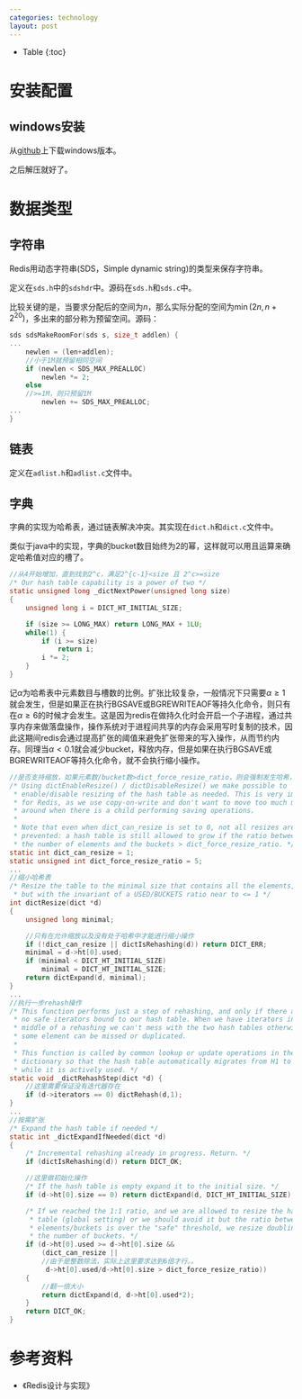 ```yaml
---
categories: technology
layout: post
---
```


- Table
{:toc}

# 安装配置

## windows安装

从[github](https://github.com/microsoftarchive/redis)上下载windows版本。

之后解压就好了。

# 数据类型

## 字符串

Redis用动态字符串(SDS，Simple dynamic string)的类型来保存字符串。

定义在`sds.h`中的`sdshdr`中。源码在`sds.h`和`sds.c`中。

比较关键的是，当要求分配后的空间为$n$，那么实际分配的空间为$\min(2n,n+2^{20})$，多出来的部分称为预留空间。源码：

```c
sds sdsMakeRoomFor(sds s, size_t addlen) {
...
    newlen = (len+addlen);
    //小于1M就预留相同空间
    if (newlen < SDS_MAX_PREALLOC)
        newlen *= 2;
    else
    //>=1M，则只预留1M
        newlen += SDS_MAX_PREALLOC;
...
}
```

## 链表

定义在`adlist.h`和`adlist.c`文件中。

## 字典

字典的实现为哈希表，通过链表解决冲突。其实现在`dict.h`和`dict.c`文件中。

类似于java中的实现，字典的bucket数目始终为2的幂，这样就可以用且运算来确定哈希值对应的槽了。

```c
//从4开始增加，直到找到2^c，满足2^{c-1}<size 且 2^c>=size
/* Our hash table capability is a power of two */
static unsigned long _dictNextPower(unsigned long size)
{
    unsigned long i = DICT_HT_INITIAL_SIZE;

    if (size >= LONG_MAX) return LONG_MAX + 1LU;
    while(1) {
        if (i >= size)
            return i;
        i *= 2;
    }
}
```

记$\alpha$为哈希表中元素数目与槽数的比例。扩张比较复杂，一般情况下只需要$\alpha\geq 1$就会发生，但是如果正在执行BGSAVE或BGREWRITEAOF等持久化命令，则只有在$\alpha\geq 6$的时候才会发生。这是因为redis在做持久化时会开启一个子进程，通过共享内存来做落盘操作，操作系统对于进程间共享的内存会采用写时复制的技术，因此这期间redis会通过提高扩张的阈值来避免扩张带来的写入操作，从而节约内存。同理当$\alpha<0.1$就会减少bucket，释放内存，但是如果在执行BGSAVE或BGREWRITEAOF等持久化命令，就不会执行缩小操作。

```c
//是否支持缩放，如果元素数/bucket数>dict_force_resize_ratio，则会强制发生哈希，即使不支持缩放
/* Using dictEnableResize() / dictDisableResize() we make possible to
 * enable/disable resizing of the hash table as needed. This is very important
 * for Redis, as we use copy-on-write and don't want to move too much memory
 * around when there is a child performing saving operations.
 *
 * Note that even when dict_can_resize is set to 0, not all resizes are
 * prevented: a hash table is still allowed to grow if the ratio between
 * the number of elements and the buckets > dict_force_resize_ratio. */
static int dict_can_resize = 1;
static unsigned int dict_force_resize_ratio = 5;
...
//缩小哈希表
/* Resize the table to the minimal size that contains all the elements,
 * but with the invariant of a USED/BUCKETS ratio near to <= 1 */
int dictResize(dict *d)
{
    unsigned long minimal;

    //只有在允许缩放以及没有处于哈希中才能进行缩小操作
    if (!dict_can_resize || dictIsRehashing(d)) return DICT_ERR;
    minimal = d->ht[0].used;
    if (minimal < DICT_HT_INITIAL_SIZE)
        minimal = DICT_HT_INITIAL_SIZE;
    return dictExpand(d, minimal);
}
...
//执行一步rehash操作
/* This function performs just a step of rehashing, and only if there are
 * no safe iterators bound to our hash table. When we have iterators in the
 * middle of a rehashing we can't mess with the two hash tables otherwise
 * some element can be missed or duplicated.
 *
 * This function is called by common lookup or update operations in the
 * dictionary so that the hash table automatically migrates from H1 to H2
 * while it is actively used. */
static void _dictRehashStep(dict *d) {
    //这里需要保证没有迭代器存在
    if (d->iterators == 0) dictRehash(d,1);
}
...
//按需扩张
/* Expand the hash table if needed */
static int _dictExpandIfNeeded(dict *d)
{
    /* Incremental rehashing already in progress. Return. */
    if (dictIsRehashing(d)) return DICT_OK;

    //这里做初始化操作
    /* If the hash table is empty expand it to the initial size. */
    if (d->ht[0].size == 0) return dictExpand(d, DICT_HT_INITIAL_SIZE);

    /* If we reached the 1:1 ratio, and we are allowed to resize the hash
     * table (global setting) or we should avoid it but the ratio between
     * elements/buckets is over the "safe" threshold, we resize doubling
     * the number of buckets. */
    if (d->ht[0].used >= d->ht[0].size &&
        (dict_can_resize ||
        //由于是整数除法，实际上这里要求达到6倍才行。。
         d->ht[0].used/d->ht[0].size > dict_force_resize_ratio))
    {
        //翻一倍大小
        return dictExpand(d, d->ht[0].used*2);
    }
    return DICT_OK;
}
```


# 参考资料

- 《Redis设计与实现》